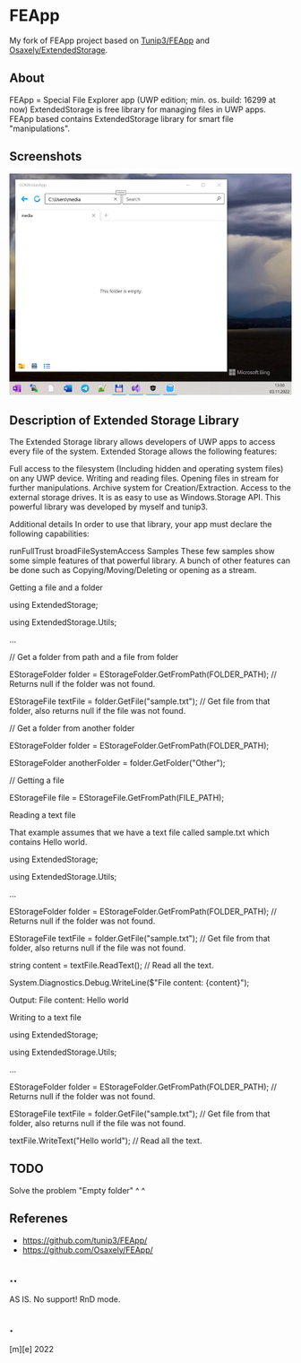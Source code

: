 # FEApp
My fork of FEApp project based on [Tunip3/FEApp](https://github.com/tunip3/FEApp) and [Osaxely/ExtendedStorage](https://github.com/Osaxely/ExtendedStorage).

## About
FEApp = Special File Explorer app (UWP edition; min. os. build: 16299 at now)
ExtendedStorage is free library for managing files in UWP apps. FEApp based contains ExtendedStorage library for smart file "manipulations".

## Screenshots
![Windows 10 Desktop](Images/shot1.png)

## Description of Extended Storage Library
The Extended Storage library allows developers of UWP apps to access every file of the system. Extended Storage allows the following features:

Full access to the filesystem (Including hidden and operating system files) on any UWP device.
Writing and reading files.
Opening files in stream for further manipulations.
Archive system for Creation/Extraction.
Access to the external storage drives.
It is as easy to use as Windows.Storage API.
This powerful library was developed by myself and tunip3.

Additional details
In order to use that library, your app must declare the following capabilities:

runFullTrust
broadFileSystemAccess
Samples
These few samples show some simple features of that powerful library. A bunch of other features can be done such as Copying/Moving/Deleting or opening as a stream.

Getting a file and a folder

using ExtendedStorage;

using ExtendedStorage.Utils;

...

// Get a folder from path and a file from folder

EStorageFolder folder = EStorageFolder.GetFromPath(FOLDER_PATH); // Returns null if the folder was not found.

EStorageFile textFile = folder.GetFile("sample.txt"); // Get file from that folder, also returns null if the file was not found.

// Get a folder from another folder

EStorageFolder folder = EStorageFolder.GetFromPath(FOLDER_PATH);

EStorageFolder anotherFolder = folder.GetFolder("Other");

// Getting a file

EStorageFile file = EStorageFile.GetFromPath(FILE_PATH);

Reading a text file

That example assumes that we have a text file called sample.txt which contains Hello world.

using ExtendedStorage;

using ExtendedStorage.Utils;

...

EStorageFolder folder = EStorageFolder.GetFromPath(FOLDER_PATH); // Returns null if the folder was not found.

EStorageFile textFile = folder.GetFile("sample.txt"); // Get file from that folder, also returns null if the file was not found.

string content = textFile.ReadText(); // Read all the text.

System.Diagnostics.Debug.WriteLine($"File content: {content}");

Output: File content: Hello world

Writing to a text file

using ExtendedStorage;

using ExtendedStorage.Utils;

...

EStorageFolder folder = EStorageFolder.GetFromPath(FOLDER_PATH); // Returns null if the folder was not found.

EStorageFile textFile = folder.GetFile("sample.txt"); // Get file from that folder, also returns null if the file was not found.

textFile.WriteText("Hello world"); // Read all the text.

## TODO
Solve the problem "Empty folder" ^ ^

## Referenes
- https://github.com/tunip3/FEApp/
- https://github.com/Osaxely/FEApp/

## ..
AS IS. No support! RnD mode.

## .
[m][e] 2022

